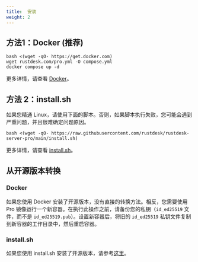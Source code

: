 ```yaml
---
title:  安装
weight: 2
---
```


## 方法1：Docker (推荐)

```
bash <(wget -qO- https://get.docker.com)
wget rustdesk.com/pro.yml -O compose.yml
docker compose up -d
```

更多详情，请查看 [Docker](/docs/zh-cn/self-host/rustdesk-server-pro/installscript/docker/)。

## 方法 2：install.sh

如果您精通 Linux，请使用下面的脚本。否则，如果脚本执行失败，您可能会遇到严重问题，并且很难确定问题原因。

`bash <(wget -qO- https://raw.githubusercontent.com/rustdesk/rustdesk-server-pro/main/install.sh)`

更多详情，请查看 [install.sh](/docs/zh-cn/self-host/rustdesk-server-pro/installscript/script/)。

## 从开源版本转换

### Docker
如果您使用 Docker 安装了开源版本，没有直接的转换方法。相反，您需要使用 Pro 镜像运行一个新容器。在执行此操作之前，请备份您的私钥（`id_ed25519` 文件，而不是 `id_ed25519.pub`）。设置新容器后，将旧的 `id_ed25519` 私钥文件复制到新容器的工作目录中，然后重启容器。

### install.sh
如果您使用 install.sh 安装了开源版本，请参考[这里](/docs/zh-cn/self-host/rustdesk-server-pro/installscript/script/#convert-from-open-source)。
